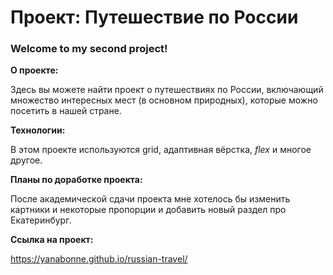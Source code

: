 # Проект: Путешествие по России

### Welcome to my second project!

**О проекте:**

Здесь вы можете найти проект о путешествиях по России, включающий множество интересных мест (в основном природных), которые можно посетить в нашей стране.

**Технологии:** 

В этом проекте используются grid, адаптивная вёрстка, *flex* и многое другое.

**Планы по доработке проекта:** 

После академической сдачи проекта мне хотелось бы изменить картники и некоторые пропорции и добавить новый раздел про Екатеринбург.

**Ссылка на проект:**

https://yanabonne.github.io/russian-travel/